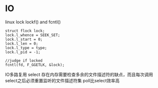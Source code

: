 IO
===

linux lock
lockf() and fcntl()

```
struct flock lock;
lock.l_whence = SEEK_SET;
lock.l_start = 0;
lock.l_len = 0;
lock.l_type = type;
lock.l_pid = -1;

//judge if locked
fcntl(fd, F_GGETLK, &lock);

```

IO多路复用
select 存在内存需要检查多余的文件描述符的缺点，而且每次调用select之后必须重置监听的文件描述符集
poll比select效率高

